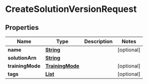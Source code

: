 

# CreateSolutionVersionRequest


## Properties

| Name | Type | Description | Notes |
|------------ | ------------- | ------------- | -------------|
|**name** | [**String**](String.md) |  |  [optional] |
|**solutionArn** | [**String**](String.md) |  |  |
|**trainingMode** | [**TrainingMode**](TrainingMode.md) |  |  [optional] |
|**tags** | [**List**](List.md) |  |  [optional] |



